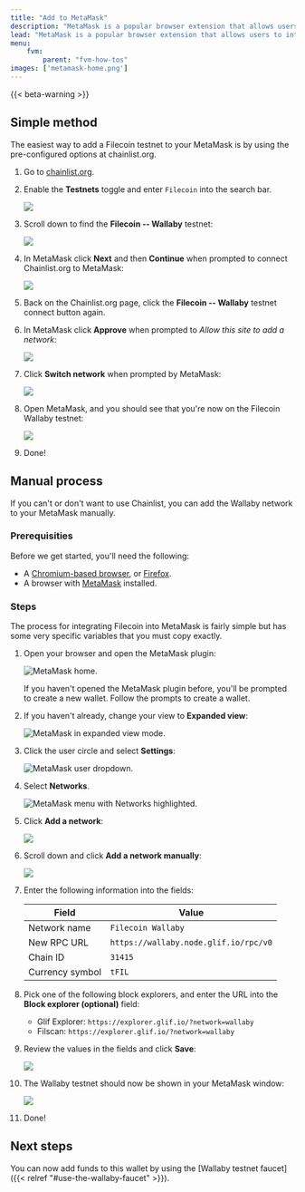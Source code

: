 ```yaml
---
title: "Add to MetaMask"
description: "MetaMask is a popular browser extension that allows users to interact with blockchain applications. This guide shows you how to integrate FIL into MetaMask using the Wallaby testnet."
lead: "MetaMask is a popular browser extension that allows users to interact with blockchain applications. This guide shows you how to integrate FIL into MetaMask using the Wallaby testnet."
menu:
    fvm:
        parent: "fvm-how-tos"
images: ['metamask-home.png']
---
```


{{< beta-warning >}}

## Simple method

The easiest way to add a Filecoin testnet to your MetaMask is by using the pre-configured options at chainlist.org.

1. Go to [chainlist.org](https://chainlist.org/).
1. Enable the **Testnets** toggle and enter `Filecoin` into the search bar.
    
    ![](chainlist-select-test-networks.png)

1. Scroll down to find the **Filecoin -- Wallaby** testnet:

    ![](chainlist-filecoin-wallaby.png)

1. In MetaMask click **Next** and then **Continue** when prompted to connect Chainlist.org to MetaMask:

    ![](chainlist-connect-with-metamask.png)

1. Back on the Chainlist.org page, click the **Filecoin -- Wallaby** testnet connect button again.
1. In MetaMask click **Approve** when prompted to _Allow this site to add a network_:

    ![](chainlist-allow-site-to-add-a-network.png)

1. Click **Switch network** when prompted by MetaMask:

    ![](chainlist-switch-network.png)

1. Open MetaMask, and you should see that you're now on the Filecoin Wallaby testnet:

    ![](chainlist-complete.png)

1. Done!

## Manual process

If you can't or don't want to use Chainlist, you can add the Wallaby network to your MetaMask manually.

### Prerequisities

Before we get started, you'll need the following:

- A [Chromium-based browser](https://en.wikipedia.org/wiki/Chromium_web_browser#Browsers_based_on_Chromium), or [Firefox](https://www.mozilla.org/en-CA/firefox/products/).
- A browser with [MetaMask](https://metamask.io/) installed.

### Steps

The process for integrating Filecoin into MetaMask is fairly simple but has some very specific variables that you must copy exactly.

1. Open your browser and open the MetaMask plugin:

    ![MetaMask home.](metamask-home.png)

    If you haven't opened the MetaMask plugin before, you'll be prompted to create a new wallet. Follow the prompts to create a wallet.
1. If you haven't already, change your view to **Expanded view**:

    ![MetaMask in expanded view mode.](expand-view.png)

1. Click the user circle and select **Settings**:

    ![MetaMask user dropdown.](select-settings.png)

1. Select **Networks**.

    ![MetaMask menu with Networks highlighted.](networks-tab.png)

1. Click **Add a network**:

    ![](add-a-network.png)

1. Scroll down and click **Add a network manually**:

    ![](add-a-network-manually.png)

1. Enter the following information into the fields:

    | Field | Value |
    | --- | --- |
    | Network name | `Filecoin Wallaby` |
    | New RPC URL | `https://wallaby.node.glif.io/rpc/v0` |
    | Chain ID | `31415` |
    | Currency symbol | `tFIL` |

1. Pick one of the following block explorers, and enter the URL into the **Block explorer (optional)** field:

    - Glif Explorer: `https://explorer.glif.io/?network=wallaby`
    - Filscan: `https://explorer.glif.io/?network=wallaby`

1. Review the values in the fields and click **Save**:

    ![](./entering-network-options.png)

1. The Wallaby testnet should now be shown in your MetaMask window:

    ![](./wallaby-network-added.png)

1. Done!

## Next steps

You can now add funds to this wallet by using the [Wallaby testnet faucet]({{< relref "#use-the-wallaby-faucet" >}}).
